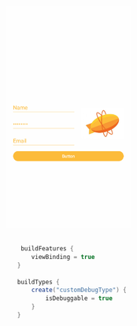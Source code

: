  <img src="Screen.PNG" alt="Screen" width="50%" height="50%"> 

 ```gradle

     buildFeatures {
        viewBinding = true
    }

    buildTypes {
        create("customDebugType") {
            isDebuggable = true
        }
    }

 ```